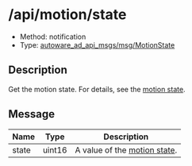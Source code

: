 # /api/motion/state

- Method: notification
- Type: [autoware_ad_api_msgs/msg/MotionState](../../../types/autoware_ad_api_msgs/msg/motion_state.md)

## Description

Get the motion state. For details, see the [motion state](./index.md).

## Message

| Name  | Type   | Description                                |
| ----- | ------ | ------------------------------------------ |
| state | uint16 | A value of the [motion state](./index.md). |
